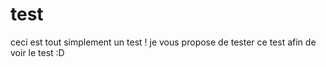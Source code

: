 # test
ceci est tout simplement un test !
je vous propose de tester ce test afin de voir le test :D
